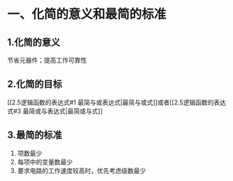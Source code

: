 
# 一、化简的意义和最简的标准
## 1.化简的意义
节省元器件；提高工作可靠性

## 2.化简的目标
[[2.5逻辑函数的表达式#1 最简与或表达式|最简与或式]]或者[[2.5逻辑函数的表达式#3 最简或与表达式|最简或与式]]

## 3.最简的标准
1. 项数最少
2. 每项中的变量数最少
3. 要求电路的工作速度较高时，优先考虑级数最少